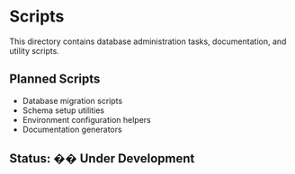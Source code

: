 # Scripts

This directory contains database administration tasks, documentation, and utility scripts.

## Planned Scripts

- Database migration scripts
- Schema setup utilities
- Environment configuration helpers
- Documentation generators

## Status: �� Under Development
